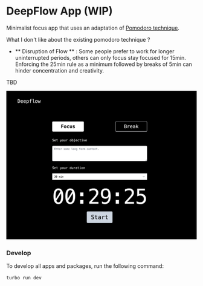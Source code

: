 # DeepFlow App (WIP)

Minimalist focus app that uses an adaptation of [Pomodoro technique](https://en.wikipedia.org/wiki/Pomodoro_Technique).

What I don't like about the existing pomodoro technique ?

- ** Disruption of Flow ** : Some people prefer to work for longer uninterrupted periods, others can only focus stay focused for 15min. Enforcing the 25min rule as a minimum followed by breaks of 5min can hinder concentration and creativity.

TBD

![product](./screenshot.png)


### Develop

To develop all apps and packages, run the following command:

```
turbo run dev
```

